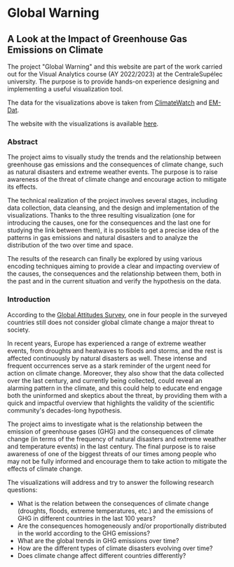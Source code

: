 # Global Warning
## A Look at the Impact of Greenhouse Gas Emissions on Climate

The project "Global Warning" and this website are part of the work carried out for the Visual Analytics course (AY 2022/2023) at the CentraleSupélec university. The purpose is to provide hands-on experience designing and implementing a useful visualization tool.

The data for the visualizations above is taken from [ClimateWatch](https://www.climatewatchdata.org/) and [EM-Dat](https://www.emdat.be/).

The website with the visualizations is available [here](https://niccolomorabito.github.io/GlobalWarning/).

### Abstract
The project aims to visually study the trends and the relationship between greenhouse gas emissions and the consequences of climate change, such as natural disasters and extreme weather events. The purpose is to raise awareness of the threat of climate change and encourage action to mitigate its effects.

The technical realization of the project involves several stages, including data collection, data cleansing, and the design and implementation of the visualizations. Thanks to the three resulting visualization (one for introducing the causes, one for the consequences and the last one for studying the link between them), it is possible to get a precise idea of the patterns in gas emissions and natural disasters and to analyze the distribution of the two over time and space.

The results of the research can finally be explored by using various encoding techniques aiming to provide a clear and impacting overview of the causes, the consequences and the relationship between them, both in the past and in the current situation and verify the hypothesis on the data.

### Introduction
According to the [Global Attitudes Survey](https://www.pewresearch.org/global/2022/08/31/climate-change-remains-top-global-threat-across-19-country-survey/), one in four people in the surveyed countries still does not consider global climate change a major threat to society.

In recent years, Europe has experienced a range of extreme weather events, from droughts and heatwaves to floods and storms, and the rest is affected continuously by natural disasters as well. These intense and frequent occurrences serve as a stark reminder of the urgent need for action on climate change. Moreover, they also show that the data collected over the last century, and currently being collected, could reveal an alarming pattern in the climate, and this could help to educate end engage both the uninformed and skeptics about the threat, by providing them with a quick and impactful overview that highlights the validity of the scientific community's decades-long hypothesis.

The project aims to investigate what is the relationship between the emission of greenhouse gases (GHG) and the consequences of climate change (in terms of the frequency of natural disasters and extreme weather and temperature events) in the last century. The final purpose is to raise awareness of one of the biggest threats of our times among people who may not be fully informed and encourage them to take action to mitigate the effects of climate change. 

The visualizations will address and try to answer the following research questions:
* What is the relation between the consequences of climate change (droughts, floods, extreme temperatures, etc.) and the emissions of GHG in different countries in the last 100 years?
* Are the consequences homogeneously and/or proportionally distributed in the world according to the GHG emissions?
* What are the global trends in GHG emissions over time?
* How are the different types of climate disasters evolving over time?
* Does climate change affect different countries differently?